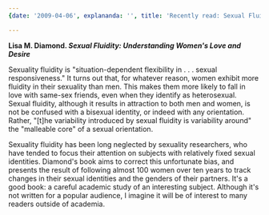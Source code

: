 ```yaml
---
{date: '2009-04-06', explananda: '', title: 'Recently read: Sexual Fluidity'}

---
```

<strong>Lisa M. Diamond. <em>Sexual Fluidity: Understanding Women's Love and Desire</em></strong>

Sexuality fluidity is "situation-dependent flexibility in . . . sexual responsiveness."  It turns out that, for whatever reason, women exhibit more fluidity in their sexuality than men.  This makes them more likely to fall in love with same-sex friends, even when they identify as heterosexual.  Sexual fluidity, although it results in attraction to both men and women, is not be confused with a bisexual identity, or indeed with any orientation.  Rather, "[t]he variability introduced by sexual fluidity is variability around" the "malleable core" of a sexual orientation.

Sexuality fluidity has been long neglected by sexuality researchers, who have tended to focus their attention on subjects with relatively fixed sexual identities.  Diamond's book aims to correct this unfortunate bias, and presents the result of following almost 100 women over ten years to track changes in their sexual identities and the genders of their partners.  It's a good book: a careful academic study of an interesting subject.  Although it's not written for a popular audience, I imagine it will be of interest to many readers outside of academia.
